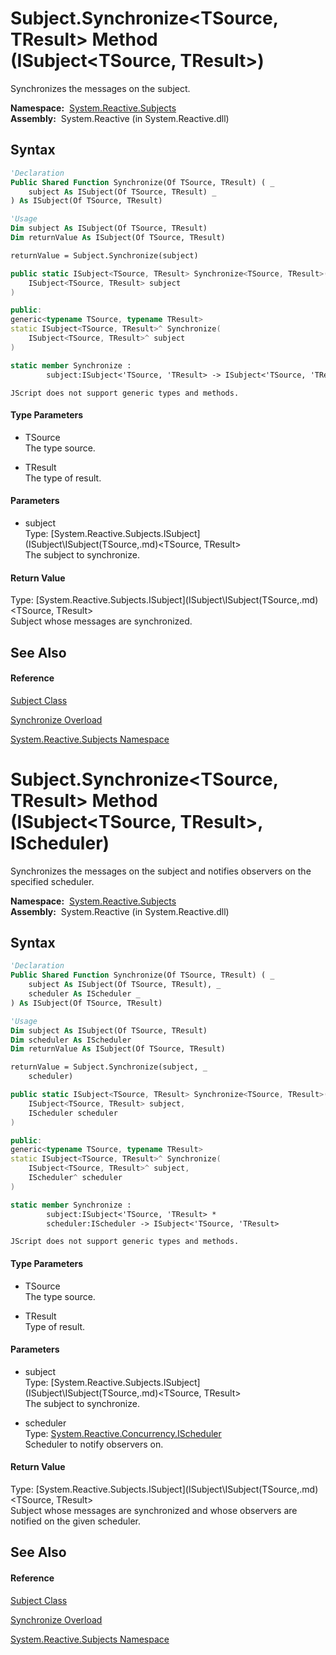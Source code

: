 # Subject.Synchronize\<TSource, TResult\> Method (ISubject\<TSource, TResult\>)

Synchronizes the messages on the subject.

**Namespace:**  [System.Reactive.Subjects](System.Reactive.Subjects\System.Reactive.Subjects.md)  
**Assembly:**  System.Reactive (in System.Reactive.dll)

## Syntax

```vb
'Declaration
Public Shared Function Synchronize(Of TSource, TResult) ( _
    subject As ISubject(Of TSource, TResult) _
) As ISubject(Of TSource, TResult)
```

```vb
'Usage
Dim subject As ISubject(Of TSource, TResult)
Dim returnValue As ISubject(Of TSource, TResult)

returnValue = Subject.Synchronize(subject)
```

```csharp
public static ISubject<TSource, TResult> Synchronize<TSource, TResult>(
    ISubject<TSource, TResult> subject
)
```

```c++
public:
generic<typename TSource, typename TResult>
static ISubject<TSource, TResult>^ Synchronize(
    ISubject<TSource, TResult>^ subject
)
```

```fsharp
static member Synchronize : 
        subject:ISubject<'TSource, 'TResult> -> ISubject<'TSource, 'TResult> 
```

```jscript
JScript does not support generic types and methods.
```

#### Type Parameters

- TSource  
  The type source.

- TResult  
  The type of result.

#### Parameters

- subject  
  Type: [System.Reactive.Subjects.ISubject](ISubject\ISubject(TSource,.md)\<TSource, TResult\>  
  The subject to synchronize.

#### Return Value

Type: [System.Reactive.Subjects.ISubject](ISubject\ISubject(TSource,.md)\<TSource, TResult\>  
Subject whose messages are synchronized.

## See Also

#### Reference

[Subject Class](Subject\Subject.md)

[Synchronize Overload](Synchronize\Subject.Synchronize.md)

[System.Reactive.Subjects Namespace](System.Reactive.Subjects\System.Reactive.Subjects.md)

# Subject.Synchronize\<TSource, TResult\> Method (ISubject\<TSource, TResult\>, IScheduler)

Synchronizes the messages on the subject and notifies observers on the specified scheduler.

**Namespace:**  [System.Reactive.Subjects](System.Reactive.Subjects\System.Reactive.Subjects.md)  
**Assembly:**  System.Reactive (in System.Reactive.dll)

## Syntax

```vb
'Declaration
Public Shared Function Synchronize(Of TSource, TResult) ( _
    subject As ISubject(Of TSource, TResult), _
    scheduler As IScheduler _
) As ISubject(Of TSource, TResult)
```

```vb
'Usage
Dim subject As ISubject(Of TSource, TResult)
Dim scheduler As IScheduler
Dim returnValue As ISubject(Of TSource, TResult)

returnValue = Subject.Synchronize(subject, _
    scheduler)
```

```csharp
public static ISubject<TSource, TResult> Synchronize<TSource, TResult>(
    ISubject<TSource, TResult> subject,
    IScheduler scheduler
)
```

```c++
public:
generic<typename TSource, typename TResult>
static ISubject<TSource, TResult>^ Synchronize(
    ISubject<TSource, TResult>^ subject, 
    IScheduler^ scheduler
)
```

```fsharp
static member Synchronize : 
        subject:ISubject<'TSource, 'TResult> * 
        scheduler:IScheduler -> ISubject<'TSource, 'TResult> 
```

```jscript
JScript does not support generic types and methods.
```

#### Type Parameters

- TSource  
  The type source.

- TResult  
  Type of result.

#### Parameters

- subject  
  Type: [System.Reactive.Subjects.ISubject](ISubject\ISubject(TSource,.md)\<TSource, TResult\>  
  The subject to synchronize.

- scheduler  
  Type: [System.Reactive.Concurrency.IScheduler](IScheduler\IScheduler.md)  
  Scheduler to notify observers on.

#### Return Value

Type: [System.Reactive.Subjects.ISubject](ISubject\ISubject(TSource,.md)\<TSource, TResult\>  
Subject whose messages are synchronized and whose observers are notified on the given scheduler.

## See Also

#### Reference

[Subject Class](Subject\Subject.md)

[Synchronize Overload](Synchronize\Subject.Synchronize.md)

[System.Reactive.Subjects Namespace](System.Reactive.Subjects\System.Reactive.Subjects.md)
